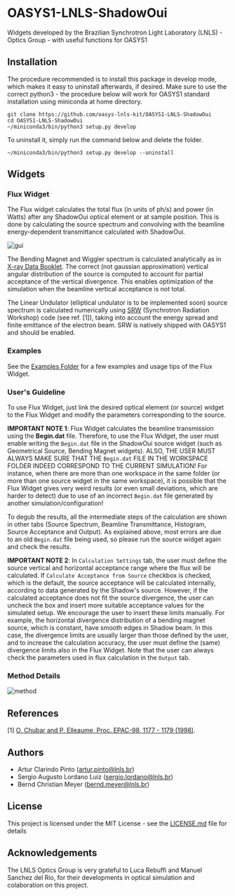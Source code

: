# OASYS1-LNLS-ShadowOui
Widgets developed by the Brazilian Synchrotron Light Laboratory (LNLS) - Optics Group - with useful functions for OASYS1 

## Installation

The procedure recommended is to install this package in develop mode, which makes it easy to uninstall afterwards, if desired. Make sure to use the correct python3 - the procedure below will work for OASYS1 standard installation using miniconda at home directory.

```
git clone https://github.com/oasys-lnls-kit/OASYS1-LNLS-ShadowOui
cd OASYS1-LNLS-ShadowOui
~/miniconda3/bin/python3 setup.py develop
```

To uninstall it, simply run the command below and delete the folder.

```
~/miniconda3/bin/python3 setup.py develop --uninstall
```

## Widgets

### Flux Widget
The Flux widget calculates the total flux (in units of ph/s) and power (in Watts) after any ShadowOui optical element or at sample position. This is done by calculating the source spectrum and convolving with the beamline energy-dependent transmittance calculated with ShadowOui.

![gui](https://github.com/oasys-lnls-kit/OASYS1-LNLS-ShadowOui/blob/master/images/FluxWidgetGUI.png "GUI")

The Bending Magnet and Wiggler spectrum is calculated analytically as in [X-ray Data Booklet](http://xdb.lbl.gov/). The correct (not gaussian approximation) vertical angular distribution of the source is computed to account for partial acceptance of the vertical divergence. This enables optimization of the simulation when the beamline vertical acceptance is not total. 

The Linear Undulator (elliptical undulator is to be implemented soon) source spectrum is calculated numerically using [SRW](https://github.com/ochubar/SRW) (Synchrotron Radiation Workshop) code (see ref. [1]), taking into account the energy spread and finite emittance of the electron beam. SRW is natively shipped with OASYS1 and should be enabled.

### Examples 

See the [Examples Folder](examples) for a few examples and usage tips of the Flux Widget.

### User's Guideline

To use Flux Widget, just link the desired optical element (or source) widget to the Flux Widget and modify the parameters corresponding to the source.

**IMPORTANT NOTE 1**: Flux Widget calculates the beamline transmission using the **Begin.dat** file. Therefore, to use the Flux Widget, the user must enable writing the `Begin.dat` file in the ShadowOui source widget (such as Geometrical Source, Bending Magnet widgets). 
ALSO, THE USER MUST ALWAYS MAKE SURE THAT THE `Begin.dat` FILE IN THE WORKSPACE FOLDER INDEED CORRESPOND TO THE CURRENT SIMULATION! For instance, when there are more than one workspace in the same folder (or more than one source widget in the same workspace), it is possible that the Flux Widget gives very weird results (or even small deviations, which are harder to detect) due to use of an incorrect `Begin.dat` file generated by another simulation/configuration! 

To degub the results, all the intermediate steps of the calculation are shown in other tabs (Source Spectrum, Beamline Transmittance, Histogram, Source Acceptance and Output). As explained above, most errors are due to an old `Begin.dat` file being used, so please run the source widget again and check the results.

**IMPORTANT NOTE 2**: In `Calculation Settings` tab, the user must define the source vertical and horizontal acceptance range where the flux will be calculated. If `Calculate Acceptance from Source` checkbox is checked, which is the default, the source acceptance will be calculated internally, according to data generated by the Shadow's source. However, if the calculated acceptance does not fit the source divergence, the user can uncheck the box and insert more suitable acceptance values for the simulated setup. We encourage the user to insert these limits manually.
For example, the horizontal divergence distribution of a bending magnet source, which is constant, have smooth edges in Shadow beam. In this case, the divergence limits are usually larger than those defined by the user, and to increase the calculation accuracy, the user must define the (same) divergence limits also in the Flux Widget. Note that the user can always check the parameters used in flux calculation in the `Output` tab.

### Method Details

![method](https://github.com/oasys-lnls-kit/OASYS1-LNLS-ShadowOui/blob/master/images/flux_method.png "Flux Method")

## References

[1] [O. Chubar and P. Elleaume, Proc. EPAC-98, 1177 - 1179 (1998)](https://accelconf.web.cern.ch/AccelConf/e98/PAPERS/THP01G.PDF).

## Authors

- Artur Clarindo Pinto (artur.pinto@lnls.br)
- Sergio Augusto Lordano Luiz (sergio.lordano@lnls.br)
- Bernd Christian Meyer (bernd.meyer@lnls.br)

## License

This project is licensed under the MIT License - see the [LICENSE.md](LICENSE.md) file for details

## Acknowledgements

The LNLS Optics Group is very grateful to Luca Rebuffi and Manuel Sanchez del Rio, for their developments in optical simulation and colaboration on this project. 
